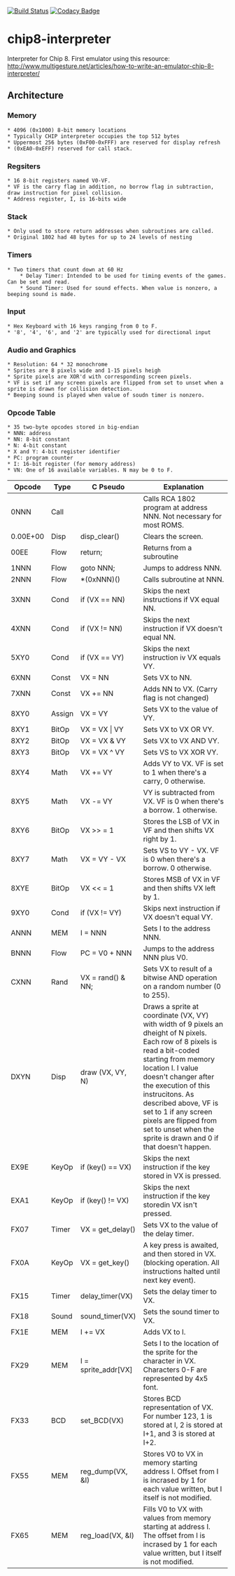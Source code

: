 [![Build Status](https://travis-ci.org/AndruePeters/chip8-interpreter.svg?branch=master)](https://travis-ci.org/AndruePeters/chip8-interpreter)
[![Codacy Badge](https://api.codacy.com/project/badge/Grade/90c5339a3ed24dbcaee7a86318f29ced)](https://www.codacy.com/manual/AndruePeters/chip8-interpreter?utm_source=github.com&amp;utm_medium=referral&amp;utm_content=AndruePeters/chip8-interpreter&amp;utm_campaign=Badge_Grade)

# chip8-interpreter
Interpreter for Chip 8. First emulator using this resource: <http://www.multigesture.net/articles/how-to-write-an-emulator-chip-8-interpreter/>

## Architecture
### Memory
    * 4096 (0x1000) 8-bit memory locations
    * Typically CHIP interpreter occupies the top 512 bytes
    * Uppermost 256 bytes (0xF00-0xFFF) are reserved for display refresh
    * (0xEA0-0xEFF) reserved for call stack.

### Regsiters
    * 16 8-bit registers named V0-VF.
    * VF is the carry flag in addition, no borrow flag in subtraction, draw instruction for pixel collision.
    * Address register, I, is 16-bits wide

### Stack
    * Only used to store return addresses when subroutines are called.
    * Original 1802 had 48 bytes for up to 24 levels of nesting

### Timers
    * Two timers that count down at 60 Hz
        * Delay Timer: Intended to be used for timing events of the games. Can be set and read.
        * Sound Timer: Used for sound effects. When value is nonzero, a beeping sound is made.

### Input
    * Hex Keyboard with 16 keys ranging from 0 to F.
    * '8', '4', '6', and '2' are typically used for directional input

### Audio and Graphics
    * Resolution: 64 * 32 monochrome
    * Sprites are 8 pixels wide and 1-15 pixels heigh
    * Sprite pixels are XOR'd with corresponding screen pixels.
    * VF is set if any screen pixels are flipped from set to unset when a sprite is drawn for collision detection.
    * Beeping sound is played when value of soudn timer is nonzero.

### Opcode Table
    * 35 two-byte opcodes stored in big-endian
    * NNN: address
    * NN: 8-bit constant
    * N: 4-bit constant
    * X and Y: 4-bit register identifier
    * PC: program counter
    * I: 16-bit register (for memory address)
    * VN: One of 16 available variables. N may be 0 to F.

| Opcode   | Type   | C Pseudo             | Explanation                                                                                                                                                                                                                                                                                                                                                                   |   
|----------|--------|----------------------|-------------------------------------------------------------------------------------------------------------------------------------------------------------------------------------------------------------------------------------------------------------------------------------------------------------------------------------------------------------------------------|
| 0NNN     | Call   |                      | Calls RCA 1802 program at address NNN. Not necessary for most ROMS.                                                                                                                                                                                                                                                                                                           |   
| 0.00E+00 | Disp   | disp_clear()         | Clears the screen.                                                                                                                                                                                                                                                                                                                                                            |   
| 00EE     | Flow   | return;              | Returns from a subroutine                                                                                                                                                                                                                                                                                                                                                     |   
| 1NNN     | Flow   | goto NNN;            | Jumps to address NNN.                                                                                                                                                                                                                                                                                                                                                         |   
| 2NNN     | Flow   | *(0xNNN)()           | Calls subroutine at NNN.                                                                                                                                                                                                                                                                                                                                                      |   
| 3XNN     | Cond   | if (VX == NN)        | Skips the next instructions if VX equal NN.                                                                                                                                                                                                                                                                                                                                   |   
| 4XNN     | Cond   | if (VX != NN)        | Skips the next instruction if VX doesn't equal NN.                                                                                                                                                                                                                                                                                                                            |   
| 5XY0     | Cond   | if (VX == VY)        | Skips the next instruction iv VX equals VY.                                                                                                                                                                                                                                                                                                                                   |   
| 6XNN     | Const  | VX = NN              | Sets VX to NN.                                                                                                                                                                                                                                                                                                                                                                |   
| 7XNN     | Const  | VX += NN             | Adds NN to VX. (Carry flag is not changed)                                                                                                                                                                                                                                                                                                                                    |   
| 8XY0     | Assign | VX = VY              | Sets VX to the value of VY.                                                                                                                                                                                                                                                                                                                                                   |   
| 8XY1     | BitOp  | VX = VX \| VY        | Sets VX to VX OR VY.                                                                                                                                                                                                                                                                                                                                                          |   
| 8XY2     | BitOp  | VX = VX & VY         | Sets VX to VX AND VY.                                                                                                                                                                                                                                                                                                                                                         |   
| 8XY3     | BitOp  | VX = VX ^ VY         | Sets VS to VX XOR VY.                                                                                                                                                                                                                                                                                                                                                         |   
| 8XY4     | Math   | VX += VY             | Adds VY to VX. VF is set to 1 when there's a carry, 0 otherwise.                                                                                                                                                                                                                                                                                                              |   
| 8XY5     | Math   | VX -= VY             | VY is subtracted from VX. VF is 0 when there's a borrow. 1 otherwise.                                                                                                                                                                                                                                                                                                         |   
| 8XY6     | BitOp  | VX >> = 1            | Stores the LSB of VX in VF and then shifts VX right by 1.                                                                                                                                                                                                                                                                                                                     |   
| 8XY7     | Math   | VX = VY - VX         | Sets VS to VY - VX. VF is 0 when there's a borrow. 0 otherwise.                                                                                                                                                                                                                                                                                                               |   
| 8XYE     | BitOp  | VX << = 1            | Stores MSB of VX in VF and then shifts VX left by 1.                                                                                                                                                                                                                                                                                                                          |   
| 9XY0     | Cond   | if (VX != VY)        | Skips next instruction if VX doesn't equal VY.                                                                                                                                                                                                                                                                                                                                |   
| ANNN     | MEM    | I = NNN              | Sets I to the address NNN.                                                                                                                                                                                                                                                                                                                                                    |   
| BNNN     | Flow   | PC = V0 + NNN        | Jumps to the address NNN plus V0.                                                                                                                                                                                                                                                                                                                                             |   
| CXNN     | Rand   | VX = rand() & NN;    | Sets VX to result of a bitwise AND operation on a random number (0 to 255).                                                                                                                                                                                                                                                                                                   |   
| DXYN     | Disp   | draw (VX, VY, N)     | Draws a sprite at coordinate (VX, VY) with width of 9 pixels an dheight of N pixels. Each row of 8 pixels is read a bit-coded starting from memory location I. I value doesn't changer after the execution of this instrucitons. As described above, VF is set to 1 if any screen pixels are flipped from set to unset when the sprite is drawn and 0 if that doesn't happen.     |
| EX9E     | KeyOp  | if (key() == VX)     | Skips the next instruction if the key stored in VX is pressed.                                                                                                                                                                                                                                                                                                                |   
| EXA1     | KeyOp  | if (key() != VX)     | Skips the next instruction if the key storedin VX isn't pressed.                                                                                                                                                                                                                                                                                                              |   
| FX07     | Timer  | VX = get_delay()     | Sets VX to the value of the delay timer.                                                                                                                                                                                                                                                                                                                                      |   
| FX0A     | KeyOp  | VX = get_key()       | A key press is awaited, and then stored in VX. (blocking operation. All instructions halted until next key event).                                                                                                                                                                                                                                                            |   
| FX15     | Timer  | delay_timer(VX)      | Sets the delay timer to VX.                                                                                                                                                                                                                                                                                                                                                   |   
| FX18     | Sound  | sound_timer(VX)      | Sets the sound timer to VX.                                                                                                                                                                                                                                                                                                                                                   |   
| FX1E     | MEM    | I += VX              | Adds VX to I.                                                                                                                                                                                                                                                                                                                                                                 |   
| FX29     | MEM    | I = sprite_addr\[VX] | Sets I to the location of the sprite for the character in VX. Characters 0-F are represented by 4x5 font.                                                                                                                                                                                                                                                                     |   
| FX33     | BCD    | set_BCD(VX)          | Stores BCD representation of VX. For number 123, 1 is stored at I, 2 is stored at I+1, and 3 is stored at I+2.                                                                                                                                                                                                                                                                |   
| FX55     | MEM    | reg_dump(VX, &I)     | Stores V0 to VX in memory starting address I. Offset from I is incrased by 1 for each value written, but I itself is not modified.                                                                                                                                                                                                                                            |   
| FX65     | MEM    | reg_load(VX, &I)     | Fills V0 to VX with values from memory starting at address I. The offset from I is incrased by 1 for each value written, but I itself is not modified.                                                                                                                                                                                                                        |   